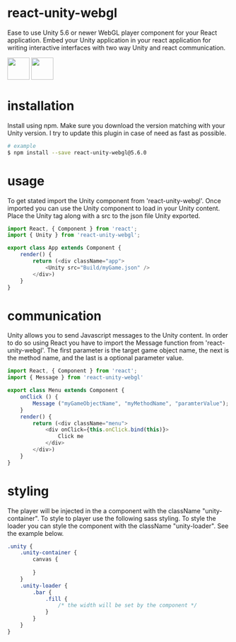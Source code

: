 # react-unity-webgl
Ease to use Unity 5.6 or newer WebGL player component for your React application. Embed your Unity application in your react application for writing interactive interfaces with two way Unity and react communication.

<img src="http://react-etc.net/files/2016-07/logo-578x270.png" height="50px"/> <img src="http://gamepadable.com/wp-content/uploads/2016/01/Official_unity_logo.png" height="50px"/>

# installation
Install using npm. Make sure you download the version matching with your Unity version. I try to update this plugin in case of need as fast as possible.

```sh
# example
$ npm install --save react-unity-webgl@5.6.0
```

# usage
To get stated import the Unity component from 'react-unity-webgl'. Once imported you can use the Unity component to load in your Unity content. Place the Unity tag along with a src to the json file Unity exported.

```js
import React, { Component } from 'react';
import { Unity } from 'react-unity-webgl';

export class App extends Component {
    render() {
        return (<div className="app">
            <Unity src="Build/myGame.json" />
        </div>)
    }
}
```

# communication
Unity allows you to send Javascript messages to the Unity content. In order to do so using React you have to import the Message function from 'react-unity-webgl'. The first parameter is the target game object name, the next is the method name, and the last is a optional parameter value.

```js
import React, { Component } from 'react';
import { Message } from 'react-unity-webgl'

export class Menu extends Component {
    onClick () {
        Message ("myGameObjectName", "myMethodName", "paramterValue");
    }
    render() {
        return (<div className="menu">
            <div onClick={this.onClick.bind(this)}>
                Click me
            </div>
        </div>)
    }
}
```

# styling
The player will be injected in the a component with the className "unity-container". To style to player use the following sass styling. To style the loader you can style the component with the className "unity-loader". See the example below.

```scss
.unity {
    .unity-container {
        canvas {
            
        }
    }
    .unity-loader {
        .bar {
            .fill {
                /* the width will be set by the component */
            }
        }
    }
}
```
